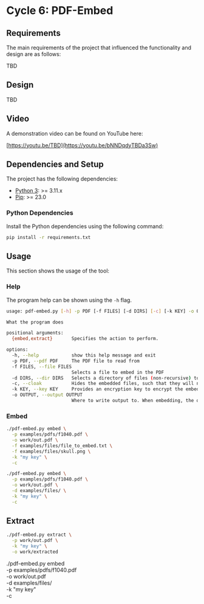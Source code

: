 # Cycle 6: PDF-Embed


## Requirements
The main requirements of the project that influenced the functionality and design are as follows:

TBD

## Design
TBD

## Video
A demonstration video can be found on YouTube here:

[https://youtu.be/TBD](https://youtu.be/bNNDqdyTBDa3Sw)


## Dependencies and Setup
The project has the following dependencies:

* [Python 3](https://www.python.org/): >= 3.11.x
* [Pip](https://pip.pypa.io/en/stable/): >= 23.0


### Python Dependencies
Install the Python dependencies using the following command:

```bash
pip install -r requirements.txt
```

## Usage
This section shows the usage of the tool:

### Help
The program help can be shown using the `-h` flag.

```bash
usage: pdf-embed.py [-h] -p PDF [-f FILES] [-d DIRS] [-c] [-k KEY] -o OUTPUT {embed,extract}

What the program does

positional arguments:
  {embed,extract}       Specifies the action to perform.

options:
  -h, --help            show this help message and exit
  -p PDF, --pdf PDF     The PDF file to read from
  -f FILES, --file FILES
                        Selects a file to embed in the PDF
  -d DIRS, --dir DIRS   Selects a directory of files (non-recursive) to embed in the PDF
  -c, --cloak           Hides the embedded files, such that they will not show up in a PDF viewer.
  -k KEY, --key KEY     Provides an encryption key to encrypt the embedded files and their file names.
  -o OUTPUT, --output OUTPUT
                        Where to write output to. When embedding, the output PDF. When extracting, the directory to extract files to.
```


### Embed
```bash
./pdf-embed.py embed \
  -p examples/pdfs/f1040.pdf \
  -o work/out.pdf \
  -f examples/files/file_to_embed.txt \
  -f examples/files/skull.png \
  -k "my key" \
  -c
```

```bash
./pdf-embed.py embed \
  -p examples/pdfs/f1040.pdf \
  -o work/out.pdf \
  -d examples/files/ \
  -k "my key" \
  -c
```

## Extract
```bash
./pdf-embed.py extract \
  -p work/out.pdf \
  -k "my key" \
  -o work/extracted
```

./pdf-embed.py embed \
  -p examples/pdfs/f1040.pdf \
  -o work/out.pdf \
  -d examples/files/ \
  -k "my key" \
  -c